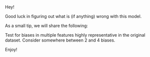 Hey! 

Good luck in figuring out what is (if anything) wrong with this model.

As a small tip, we will share the following:

Test for biases in multiple features highly representative in the original dataset. Consider somewhere between 2 and 4 biases.

Enjoy!